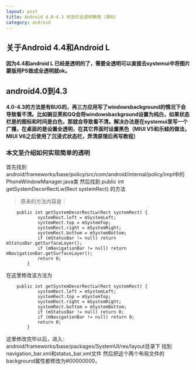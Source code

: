 ```yaml
---
layout: post
title: Android 4.0-4.3 状态栏全透明教程（源码） 
category: android
---
```



关于Android 4.4和Android L
--------

#### 因为4.4和android L 已经是透明的了，需要全透明可以直接去systemui中将图片蒙版用PS做成全透明就ok。

android4.0到4.3
-----------

#### 4.0-4.3的方法是有BUG的，再三方应用写了windowsbackground的情况下会导致看不清。比如豌豆荚和QQ会将windowsbackground设置为纯白，如果状态栏是的图标和时间是白色，那就会导致看不清。解决办法是在systemui里写一个广播，在桌面的是设置全透明，在其它界面时设置黑色（MIUI V5和乐蛙的做法，MIUI V6之后使用了沉浸式状态栏，弄清原理后再写教程）
### 本文至介绍如何实现简单的透明

>
首先找到android/frameworks/base/policy/src/com/android/internal/policy/impl中的PhoneWindowManager.java类
然后找到 public int getSystemDecorRectLw(Rect systemRect) 的方法
> 原来的方法内容是： 

		public int getSystemDecorRectLw(Rect systemRect) {
		        systemRect.left = mSystemLeft;
		        systemRect.top = mSystemTop;
		        systemRect.right = mSystemRight;
		        systemRect.bottom = mSystemBottom;
		        if (mStatusBar != null) return mStatusBar.getSurfaceLayer();
		        if (mNavigationBar != null) return mNavigationBar.getSurfaceLayer();
		        return 0;
		    }

> 
在这里修改该方法为

		public int getSystemDecorRectLw(Rect systemRect) {
		        systemRect.left = mSystemLeft;
		        systemRect.top = mSystemTop;
		        systemRect.right = mSystemRight;
		        systemRect.bottom = mSystemBottom;
		        if (mStatusBar != null) return 0;
		        if (mNavigationBar != null) return 0;
		        return 0;
		    }

>
这里修改完毕以后，进入: android/frameworks/base/packages/SystemUI/res/layout目录下
找到navigation_bar.xml和status_bar.xml文件
然后把这个两个布局文件的background属性都修改为#00000000，